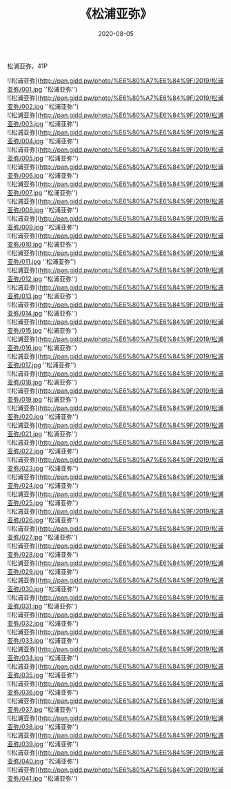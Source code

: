 ﻿---
layout: post
title:  《松浦亚弥》
date:   2020-08-05
img: http://pan.gjdd.pw/photo/%E6%80%A7%E6%84%9F/2019/松浦亚弥/000.jpg
categories: [美女, 性感, 泳衣]
---

松浦亚弥，41P

![松浦亚弥](http://pan.gjdd.pw/photo/%E6%80%A7%E6%84%9F/2019/松浦亚弥/001.jpg ''松浦亚弥'') <br>
![松浦亚弥](http://pan.gjdd.pw/photo/%E6%80%A7%E6%84%9F/2019/松浦亚弥/002.jpg ''松浦亚弥'') <br>
![松浦亚弥](http://pan.gjdd.pw/photo/%E6%80%A7%E6%84%9F/2019/松浦亚弥/003.jpg ''松浦亚弥'') <br>
![松浦亚弥](http://pan.gjdd.pw/photo/%E6%80%A7%E6%84%9F/2019/松浦亚弥/004.jpg ''松浦亚弥'') <br>
![松浦亚弥](http://pan.gjdd.pw/photo/%E6%80%A7%E6%84%9F/2019/松浦亚弥/005.jpg ''松浦亚弥'') <br>
![松浦亚弥](http://pan.gjdd.pw/photo/%E6%80%A7%E6%84%9F/2019/松浦亚弥/006.jpg ''松浦亚弥'') <br>
![松浦亚弥](http://pan.gjdd.pw/photo/%E6%80%A7%E6%84%9F/2019/松浦亚弥/007.jpg ''松浦亚弥'') <br>
![松浦亚弥](http://pan.gjdd.pw/photo/%E6%80%A7%E6%84%9F/2019/松浦亚弥/008.jpg ''松浦亚弥'') <br>
![松浦亚弥](http://pan.gjdd.pw/photo/%E6%80%A7%E6%84%9F/2019/松浦亚弥/009.jpg ''松浦亚弥'') <br>
![松浦亚弥](http://pan.gjdd.pw/photo/%E6%80%A7%E6%84%9F/2019/松浦亚弥/010.jpg ''松浦亚弥'') <br>
![松浦亚弥](http://pan.gjdd.pw/photo/%E6%80%A7%E6%84%9F/2019/松浦亚弥/011.jpg ''松浦亚弥'') <br>
![松浦亚弥](http://pan.gjdd.pw/photo/%E6%80%A7%E6%84%9F/2019/松浦亚弥/012.jpg ''松浦亚弥'') <br>
![松浦亚弥](http://pan.gjdd.pw/photo/%E6%80%A7%E6%84%9F/2019/松浦亚弥/013.jpg ''松浦亚弥'') <br>
![松浦亚弥](http://pan.gjdd.pw/photo/%E6%80%A7%E6%84%9F/2019/松浦亚弥/014.jpg ''松浦亚弥'') <br>
![松浦亚弥](http://pan.gjdd.pw/photo/%E6%80%A7%E6%84%9F/2019/松浦亚弥/015.jpg ''松浦亚弥'') <br>
![松浦亚弥](http://pan.gjdd.pw/photo/%E6%80%A7%E6%84%9F/2019/松浦亚弥/016.jpg ''松浦亚弥'') <br>
![松浦亚弥](http://pan.gjdd.pw/photo/%E6%80%A7%E6%84%9F/2019/松浦亚弥/017.jpg ''松浦亚弥'') <br>
![松浦亚弥](http://pan.gjdd.pw/photo/%E6%80%A7%E6%84%9F/2019/松浦亚弥/018.jpg ''松浦亚弥'') <br>
![松浦亚弥](http://pan.gjdd.pw/photo/%E6%80%A7%E6%84%9F/2019/松浦亚弥/019.jpg ''松浦亚弥'') <br>
![松浦亚弥](http://pan.gjdd.pw/photo/%E6%80%A7%E6%84%9F/2019/松浦亚弥/020.jpg ''松浦亚弥'') <br>
![松浦亚弥](http://pan.gjdd.pw/photo/%E6%80%A7%E6%84%9F/2019/松浦亚弥/021.jpg ''松浦亚弥'') <br>
![松浦亚弥](http://pan.gjdd.pw/photo/%E6%80%A7%E6%84%9F/2019/松浦亚弥/022.jpg ''松浦亚弥'') <br>
![松浦亚弥](http://pan.gjdd.pw/photo/%E6%80%A7%E6%84%9F/2019/松浦亚弥/023.jpg ''松浦亚弥'') <br>
![松浦亚弥](http://pan.gjdd.pw/photo/%E6%80%A7%E6%84%9F/2019/松浦亚弥/024.jpg ''松浦亚弥'') <br>
![松浦亚弥](http://pan.gjdd.pw/photo/%E6%80%A7%E6%84%9F/2019/松浦亚弥/025.jpg ''松浦亚弥'') <br>
![松浦亚弥](http://pan.gjdd.pw/photo/%E6%80%A7%E6%84%9F/2019/松浦亚弥/026.jpg ''松浦亚弥'') <br>
![松浦亚弥](http://pan.gjdd.pw/photo/%E6%80%A7%E6%84%9F/2019/松浦亚弥/027.jpg ''松浦亚弥'') <br>
![松浦亚弥](http://pan.gjdd.pw/photo/%E6%80%A7%E6%84%9F/2019/松浦亚弥/028.jpg ''松浦亚弥'') <br>
![松浦亚弥](http://pan.gjdd.pw/photo/%E6%80%A7%E6%84%9F/2019/松浦亚弥/029.jpg ''松浦亚弥'') <br>
![松浦亚弥](http://pan.gjdd.pw/photo/%E6%80%A7%E6%84%9F/2019/松浦亚弥/030.jpg ''松浦亚弥'') <br>
![松浦亚弥](http://pan.gjdd.pw/photo/%E6%80%A7%E6%84%9F/2019/松浦亚弥/031.jpg ''松浦亚弥'') <br>
![松浦亚弥](http://pan.gjdd.pw/photo/%E6%80%A7%E6%84%9F/2019/松浦亚弥/032.jpg ''松浦亚弥'') <br>
![松浦亚弥](http://pan.gjdd.pw/photo/%E6%80%A7%E6%84%9F/2019/松浦亚弥/033.jpg ''松浦亚弥'') <br>
![松浦亚弥](http://pan.gjdd.pw/photo/%E6%80%A7%E6%84%9F/2019/松浦亚弥/034.jpg ''松浦亚弥'') <br>
![松浦亚弥](http://pan.gjdd.pw/photo/%E6%80%A7%E6%84%9F/2019/松浦亚弥/035.jpg ''松浦亚弥'') <br>
![松浦亚弥](http://pan.gjdd.pw/photo/%E6%80%A7%E6%84%9F/2019/松浦亚弥/036.jpg ''松浦亚弥'') <br>
![松浦亚弥](http://pan.gjdd.pw/photo/%E6%80%A7%E6%84%9F/2019/松浦亚弥/037.jpg ''松浦亚弥'') <br>
![松浦亚弥](http://pan.gjdd.pw/photo/%E6%80%A7%E6%84%9F/2019/松浦亚弥/038.jpg ''松浦亚弥'') <br>
![松浦亚弥](http://pan.gjdd.pw/photo/%E6%80%A7%E6%84%9F/2019/松浦亚弥/039.jpg ''松浦亚弥'') <br>
![松浦亚弥](http://pan.gjdd.pw/photo/%E6%80%A7%E6%84%9F/2019/松浦亚弥/040.jpg ''松浦亚弥'') <br>
![松浦亚弥](http://pan.gjdd.pw/photo/%E6%80%A7%E6%84%9F/2019/松浦亚弥/041.jpg ''松浦亚弥'') <br>
